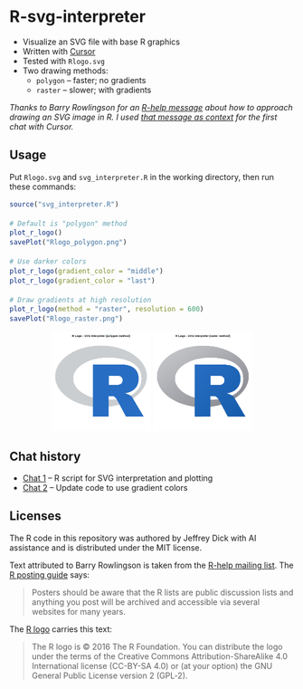# R-svg-interpreter

- Visualize an SVG file with base R graphics
- Written with [Cursor](https://cursor.com/home)
- Tested with `Rlogo.svg`
- Two drawing methods:
  - `polygon` &ndash; faster; no gradients
  - `raster` &ndash; slower; with gradients

*Thanks to Barry Rowlingson for an [R-help message](https://stat.ethz.ch/pipermail/r-help/2025-June/481075.html) about how to approach drawing an SVG image in R. I used [that message as context](notes.md) for the first chat with Cursor.*

## Usage

Put `Rlogo.svg` and `svg_interpreter.R` in the working directory, then run these commands:

```r
source("svg_interpreter.R")

# Default is "polygon" method
plot_r_logo()
savePlot("Rlogo_polygon.png")

# Use darker colors
plot_r_logo(gradient_color = "middle")
plot_r_logo(gradient_color = "last")

# Draw gradients at high resolution
plot_r_logo(method = "raster", resolution = 600)
savePlot("Rlogo_raster.png")
```

<div align="center">
  <img src="Rlogo_polygon.png" alt="R logo plotted in R (polygon method)" style="width:35%;"/>
  <img src="Rlogo_raster.png" alt="R logo plotted in R (raster method)" style="width:35%;"/>
</div>

## Chat history

- [Chat 1](chat1.md) &ndash; R script for SVG interpretation and plotting
- [Chat 2](chat2.md) &ndash; Update code to use gradient colors

## Licenses

The R code in this repository was authored by Jeffrey Dick with AI assistance and is distributed under the MIT license.

Text attributed to Barry Rowlingson is taken from the [R-help mailing list](https://stat.ethz.ch/mailman/listinfo/r-help). The [R posting guide](https://www.r-project.org/posting-guide.html) says:

> Posters should be aware that the R lists are public discussion lists and anything you post will be archived and accessible via several websites for many years.

The [R logo](https://www.r-project.org/logo/) carries this text:

> The R logo is © 2016 The R Foundation.
> You can distribute the logo under the terms of the Creative Commons Attribution-ShareAlike 4.0 International license (CC-BY-SA 4.0) or (at your option) the GNU General Public License version 2 (GPL‑2).
